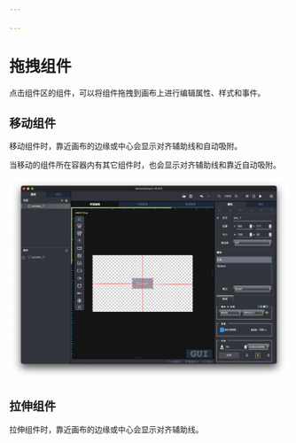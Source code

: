 ```yaml
---

---
```


# 拖拽组件

点击组件区的组件，可以将组件拖拽到画布上进行编辑属性、样式和事件。

## **移动组件**

移动组件时，靠近画布的边缘或中心会显示对齐辅助线和自动吸附。

当移动的组件所在容器内有其它组件时，也会显示对齐辅助线和靠近自动吸附。

![对齐](/img/anyui-drag-align.svg)

## **拉伸组件**

拉伸组件时，靠近画布的边缘或中心会显示对齐辅助线。
